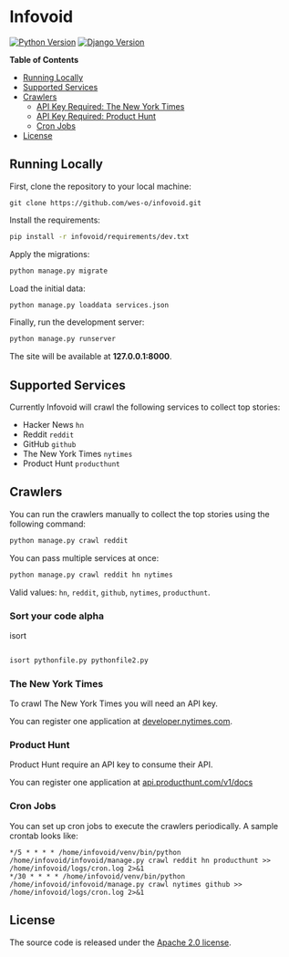 # Infovoid

[![Python Version](https://img.shields.io/badge/python-3.6-brightgreen.svg)](https://python.org)
[![Django Version](https://img.shields.io/badge/django-2.1-brightgreen.svg)](https://djangoproject.com)

**Table of Contents**

* [Running Locally](#running-locally)
* [Supported Services](#supported-services)
* [Crawlers](#crawlers)
  * [API Key Required: The New York Times](#the-new-york-times)
  * [API Key Required: Product Hunt](#product-hunt)
  * [Cron Jobs](#cron-jobs)
* [License](#license)

## Running Locally

First, clone the repository to your local machine:

```
git clone https://github.com/wes-o/infovoid.git
```

Install the requirements:

```bash
pip install -r infovoid/requirements/dev.txt
```

Apply the migrations:

```bash
python manage.py migrate
```

Load the initial data:

```bash
python manage.py loaddata services.json
```

Finally, run the development server:

```bash
python manage.py runserver
```

The site will be available at **127.0.0.1:8000**.

## Supported Services

Currently Infovoid will crawl the following services to collect top stories: 

* Hacker News `hn`
* Reddit `reddit`
* GitHub `github`
* The New York Times `nytimes`
* Product Hunt `producthunt`


## Crawlers

You can run the crawlers manually to collect the top stories using the following command:

```bash
python manage.py crawl reddit
```

You can pass multiple services at once:

```bash
python manage.py crawl reddit hn nytimes
```

Valid values: `hn`, `reddit`, `github`, `nytimes`, `producthunt`.

### Sort your code alpha 

isort

```bash

isort pythonfile.py pythonfile2.py 
```

### The New York Times

To crawl The New York Times you will need an API key.

You can register one application at [developer.nytimes.com](https://developer.nytimes.com).

### Product Hunt

Product Hunt require an API key to consume their API. 

You can register one application at [api.producthunt.com/v1/docs](https://api.producthunt.com/v1/docs)

### Cron Jobs

You can set up cron jobs to execute the crawlers periodically. A sample crontab looks like:

```
*/5 * * * * /home/infovoid/venv/bin/python /home/infovoid/infovoid/manage.py crawl reddit hn producthunt >> /home/infovoid/logs/cron.log 2>&1
*/30 * * * * /home/infovoid/venv/bin/python /home/infovoid/infovoid/manage.py crawl nytimes github >> /home/infovoid/logs/cron.log 2>&1
```

## License

The source code is released under the [Apache 2.0 license](https://github.com/wes-o/infovoid/infovoid/blob/master/LICENSE).
